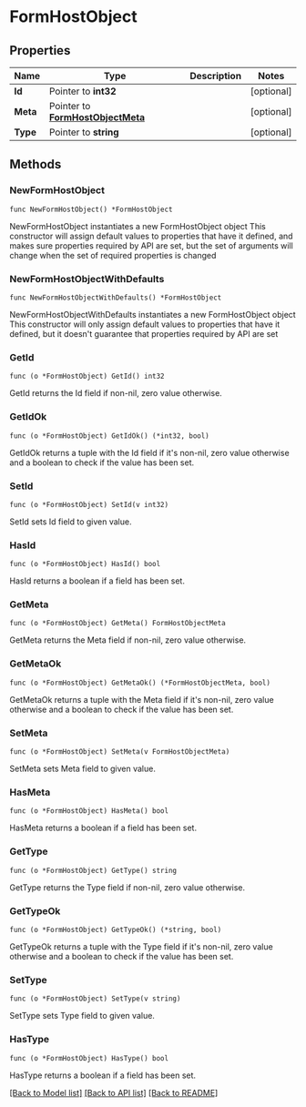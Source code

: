# FormHostObject

## Properties

Name | Type | Description | Notes
------------ | ------------- | ------------- | -------------
**Id** | Pointer to **int32** |  | [optional] 
**Meta** | Pointer to [**FormHostObjectMeta**](FormHostObjectMeta.md) |  | [optional] 
**Type** | Pointer to **string** |  | [optional] 

## Methods

### NewFormHostObject

`func NewFormHostObject() *FormHostObject`

NewFormHostObject instantiates a new FormHostObject object
This constructor will assign default values to properties that have it defined,
and makes sure properties required by API are set, but the set of arguments
will change when the set of required properties is changed

### NewFormHostObjectWithDefaults

`func NewFormHostObjectWithDefaults() *FormHostObject`

NewFormHostObjectWithDefaults instantiates a new FormHostObject object
This constructor will only assign default values to properties that have it defined,
but it doesn't guarantee that properties required by API are set

### GetId

`func (o *FormHostObject) GetId() int32`

GetId returns the Id field if non-nil, zero value otherwise.

### GetIdOk

`func (o *FormHostObject) GetIdOk() (*int32, bool)`

GetIdOk returns a tuple with the Id field if it's non-nil, zero value otherwise
and a boolean to check if the value has been set.

### SetId

`func (o *FormHostObject) SetId(v int32)`

SetId sets Id field to given value.

### HasId

`func (o *FormHostObject) HasId() bool`

HasId returns a boolean if a field has been set.

### GetMeta

`func (o *FormHostObject) GetMeta() FormHostObjectMeta`

GetMeta returns the Meta field if non-nil, zero value otherwise.

### GetMetaOk

`func (o *FormHostObject) GetMetaOk() (*FormHostObjectMeta, bool)`

GetMetaOk returns a tuple with the Meta field if it's non-nil, zero value otherwise
and a boolean to check if the value has been set.

### SetMeta

`func (o *FormHostObject) SetMeta(v FormHostObjectMeta)`

SetMeta sets Meta field to given value.

### HasMeta

`func (o *FormHostObject) HasMeta() bool`

HasMeta returns a boolean if a field has been set.

### GetType

`func (o *FormHostObject) GetType() string`

GetType returns the Type field if non-nil, zero value otherwise.

### GetTypeOk

`func (o *FormHostObject) GetTypeOk() (*string, bool)`

GetTypeOk returns a tuple with the Type field if it's non-nil, zero value otherwise
and a boolean to check if the value has been set.

### SetType

`func (o *FormHostObject) SetType(v string)`

SetType sets Type field to given value.

### HasType

`func (o *FormHostObject) HasType() bool`

HasType returns a boolean if a field has been set.


[[Back to Model list]](../README.md#documentation-for-models) [[Back to API list]](../README.md#documentation-for-api-endpoints) [[Back to README]](../README.md)


